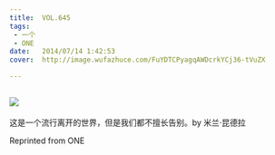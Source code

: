 ```yaml
---
title:	VOL.645
tags:
 - 一个
 - ONE
date:	2014/07/14 1:42:53
cover:	http://image.wufazhuce.com/FuYDTCPyagqAWDcrkYCj36-tVuZX

---
```

![](http://image.wufazhuce.com/FuYDTCPyagqAWDcrkYCj36-tVuZX)
---

这是一个流行离开的世界，但是我们都不擅长告别。by 米兰·昆德拉
 
Reprinted from ONE
